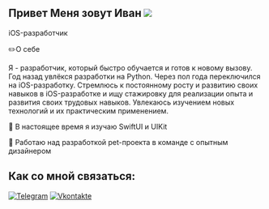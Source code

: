 ## Привет Меня зовут Иван ![](https://user-images.githubusercontent.com/18350557/176309783-0785949b-9127-417c-8b55-ab5a4333674e.gif)

iOS-разработчик 

✏️О себе

Я - разработчик, который быстро обучается и готов к новому вызову. 
Год назад увлёкся разработки на Python. Через пол года переключился на iOS-разработку. 
Стремлюсь к постоянному росту и развитию своих навыков в iOS-разработке и ищу стажировку для реализации опыта и развития своих трудовых навыков. 
Увлекаюсь изучением новых технологий и их практическим применением. 

🧠 В настоящее время я изучаю SwiftUI и UIKit

🚀 Работаю над разработкой pet-проекта в команде с опытным дизайнером

## Как со мной связаться:
[![Telegram](https://img.shields.io/badge/-Telegram-090909?style=for-the-badge&logo=telegram&logoColor=27A0D9)](https://t.me/IvanKolodin)
[![Vkontakte](https://img.shields.io/badge/-Vkontakte-090909?style=for-the-badge&logo=Vk&logoColor=4F7DB3)](https://vk.com/ivan_kolodin)
